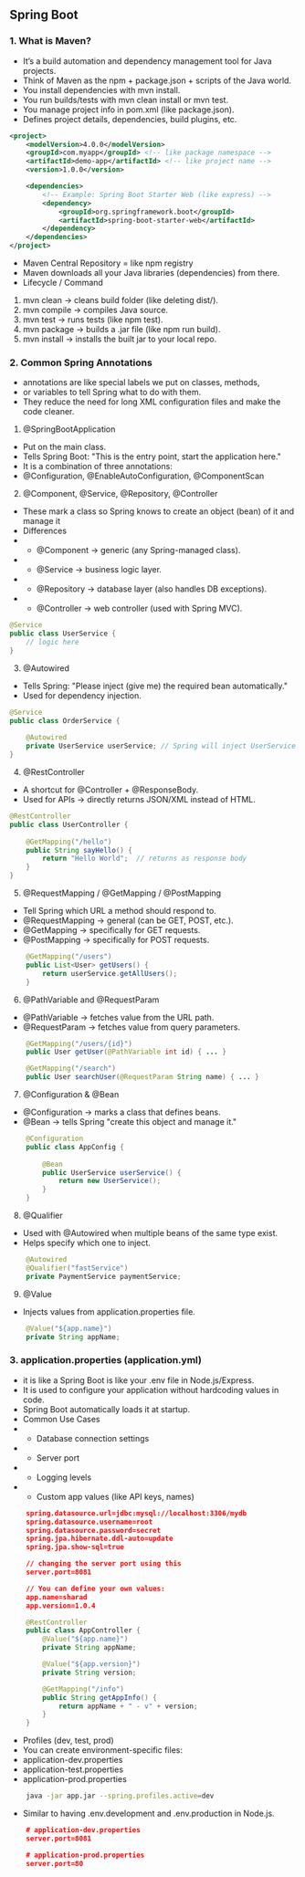 ## Spring Boot

### 1. What is Maven?
- It’s a build automation and dependency management tool for Java projects.
- Think of Maven as the npm + package.json + scripts of the Java world.
- You install dependencies with mvn install.
- You run builds/tests with mvn clean install or mvn test.
- You manage project info in pom.xml (like package.json).
- Defines project details, dependencies, build plugins, etc.

```xml
<project>
    <modelVersion>4.0.0</modelVersion>
    <groupId>com.myapp</groupId> <!-- like package namespace -->
    <artifactId>demo-app</artifactId> <!-- like project name -->
    <version>1.0.0</version>

    <dependencies>
        <!-- Example: Spring Boot Starter Web (like express) -->
        <dependency>
            <groupId>org.springframework.boot</groupId>
            <artifactId>spring-boot-starter-web</artifactId>
        </dependency>
    </dependencies>
</project>
```

- Maven Central Repository = like npm registry
- Maven downloads all your Java libraries (dependencies) from there.
- Lifecycle / Command
1. mvn clean → cleans build folder (like deleting dist/).
2. mvn compile → compiles Java source.
3. mvn test → runs tests (like npm test).
4. mvn package → builds a .jar file (like npm run build).
5. mvn install → installs the built jar to your local repo.


### 2. Common Spring Annotations
- annotations are like special labels we put on classes, methods, 
- or variables to tell Spring what to do with them.
- They reduce the need for long XML configuration files and make the code cleaner.

1. @SpringBootApplication
- Put on the main class.
- Tells Spring Boot: "This is the entry point, start the application here."
- It is a combination of three annotations:
- @Configuration, @EnableAutoConfiguration, @ComponentScan


2. @Component, @Service, @Repository, @Controller
- These mark a class so Spring knows to create an object (bean) of it and manage it
- Differences
- - @Component → generic (any Spring-managed class).
- - @Service → business logic layer.
- - @Repository → database layer (also handles DB exceptions).
- - @Controller → web controller (used with Spring MVC).
```java
@Service
public class UserService {
    // logic here
}
```


3. @Autowired
- Tells Spring: "Please inject (give me) the required bean automatically."
- Used for dependency injection.
```java
@Service
public class OrderService {
    
    @Autowired
    private UserService userService; // Spring will inject UserService here
}
```


4. @RestController
- A shortcut for @Controller + @ResponseBody.
- Used for APIs → directly returns JSON/XML instead of HTML.
```java
@RestController
public class UserController {
    
    @GetMapping("/hello")
    public String sayHello() {
        return "Hello World";  // returns as response body
    }
}
```


5. @RequestMapping / @GetMapping / @PostMapping
- Tell Spring which URL a method should respond to.
- @RequestMapping → general (can be GET, POST, etc.).
- @GetMapping → specifically for GET requests.
- @PostMapping → specifically for POST requests.
```java
    @GetMapping("/users")
    public List<User> getUsers() {
        return userService.getAllUsers();
    }
```


6. @PathVariable and @RequestParam
- @PathVariable → fetches value from the URL path.
- @RequestParam → fetches value from query parameters.
```java
    @GetMapping("/users/{id}")
    public User getUser(@PathVariable int id) { ... }

    @GetMapping("/search")
    public User searchUser(@RequestParam String name) { ... }
```


7. @Configuration & @Bean
- @Configuration → marks a class that defines beans.
- @Bean → tells Spring "create this object and manage it."
```java
    @Configuration
    public class AppConfig {
    
        @Bean
        public UserService userService() {
            return new UserService();
        }
    }
```


8. @Qualifier
- Used with @Autowired when multiple beans of the same type exist.
- Helps specify which one to inject.
```java
    @Autowired
    @Qualifier("fastService")
    private PaymentService paymentService;
```


9. @Value
- Injects values from application.properties file.
```java
    @Value("${app.name}")
    private String appName;
```


### 3. application.properties (application.yml)
- it is like a Spring Boot is like your .env file in Node.js/Express.
- It is used to configure your application without hardcoding values in code.
- Spring Boot automatically loads it at startup.
- Common Use Cases
- - Database connection settings
- - Server port
- - Logging levels
- - Custom app values (like API keys, names)
```json
    spring.datasource.url=jdbc:mysql://localhost:3306/mydb
    spring.datasource.username=root
    spring.datasource.password=secret
    spring.jpa.hibernate.ddl-auto=update
    spring.jpa.show-sql=true

    // changing the server port using this
    server.port=8081

    // You can define your own values:
    app.name=sharad
    app.version=1.0.4
```

```java
    @RestController
    public class AppController {
        @Value("${app.name}")
        private String appName;

        @Value("${app.version}")
        private String version;

        @GetMapping("/info")
        public String getAppInfo() {
            return appName + " - v" + version;
        }
    }
```

- Profiles (dev, test, prod)
- You can create environment-specific files:
- application-dev.properties
- application-test.properties
- application-prod.properties
```bash
    java -jar app.jar --spring.profiles.active=dev
```
- Similar to having .env.development and .env.production in Node.js.
```json
    # application-dev.properties
    server.port=8081

    # application-prod.properties
    server.port=80
```